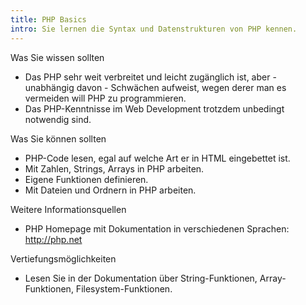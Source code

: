 ```yaml
---
title: PHP Basics
intro: Sie lernen die Syntax und Datenstrukturen von PHP kennen.
---
```

Was Sie wissen sollten

* Das PHP sehr weit verbreitet und leicht zugänglich ist, aber - unabhängig
davon - Schwächen aufweist, wegen derer man es vermeiden will PHP zu
programmieren.
* Das PHP-Kenntnisse im Web Development trotzdem unbedingt notwendig sind.

Was Sie können sollten

* PHP-Code lesen, egal auf welche Art er in HTML eingebettet ist.
* Mit Zahlen, Strings, Arrays in PHP arbeiten.
* Eigene Funktionen definieren.
* Mit Dateien und Ordnern in PHP arbeiten.

Weitere Informationsquellen

* PHP Homepage mit Dokumentation in verschiedenen Sprachen: http://php.net

Vertiefungsmöglichkeiten

* Lesen Sie in der Dokumentation über String-Funktionen, Array-Funktionen, Filesystem-Funktionen. 

